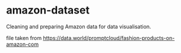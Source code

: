 # amazon-dataset
Cleaning and preparing Amazon data for data visualisation.

file taken from https://data.world/promptcloud/fashion-products-on-amazon-com
